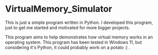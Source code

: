 # VirtualMemory_Simulator
This is just a simple program written in Python. I developed this program, just to get me started and motivated for more bigger projects.

This program aims to help demonstrates how virtual memory works in an operating system. This program has been tested in Windows 11, but considering it's Python, it could probably work on a potato :) .
